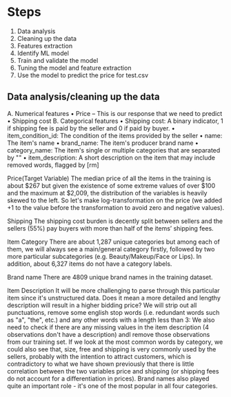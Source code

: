 # Steps
1.	Data analysis
2.	Cleaning up the data
3.	Features extraction
4.	Identify ML model
5.	Train and validate the model 
6.	Tuning the model and feature extraction
7.	Use the model to predict the price for test.csv


## Data analysis/cleaning up the data
A.	Numerical features
•	Price – This is our response that we need to predict
•	Shipping cost
B.	Categorical features
•	Shipping cost: A binary indicator, 1 if shipping fee is paid by the seller and 0 if paid by buyer.
•	item_condition_id: The condition of the items provided by the seller
•	name: The item's name
•	brand_name: The item's producer brand name
•	category_name: The item's single or multiple categories that are separated by "\"
•	item_description: A short description on the item that may include removed words, flagged by [rm]

Price(Target Variable)
The median price of all the items in the training is about \$267 but given the existence of some extreme values of over \$100 and the maximum at \$2,009, the distribution of the variables is heavily skewed to the left. So let's make log-transformation on the price (we added +1 to the value before the transformation to avoid zero and negative values).

Shipping
The shipping cost burden is decently split between sellers and the sellers (55%) pay buyers with more than half of the items’ shipping fees.

Item Category
There are about 1,287 unique categories but among each of them, we will always see a main/general category firstly, followed by two more particular subcategories (e.g. Beauty/Makeup/Face or Lips). In addition, about 6,327 items do not have a category labels. 

Brand name
There are 4809 unique brand names in the training dataset.

Item Description
It will be more challenging to parse through this particular item since it's unstructured data. Does it mean a more detailed and lengthy description will result in a higher bidding price? We will strip out all punctuations, remove some english stop words (i.e. redundant words such as "a", "the", etc.) and any other words with a length less than 3:
We also need to check if there are any missing values in the item description (4 observations don't have a description) andl remove those observations from our training set.
If we look at the most common words by category, we could also see that, size, free and shipping is very commonly used by the sellers, probably with the intention to attract customers, which is contradictory to what we have shown previously that there is little correlation between the two variables price and shipping (or shipping fees do not account for a differentiation in prices). Brand names also played quite an important role - it's one of the most popular in all four categories.


